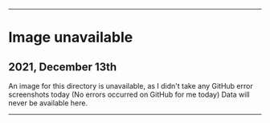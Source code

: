 
***

# Image unavailable

## 2021, December 13th

An image for this directory is unavailable, as I didn't take any GitHub error screenshots today (No errors occurred on GitHub for me today) Data will never be available here.

***

